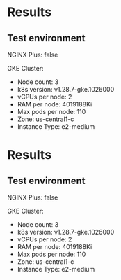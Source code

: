# Results

## Test environment

NGINX Plus: false

GKE Cluster:

- Node count: 3
- k8s version: v1.28.7-gke.1026000
- vCPUs per node: 2
- RAM per node: 4019188Ki
- Max pods per node: 110
- Zone: us-central1-c
- Instance Type: e2-medium
# Results

## Test environment

NGINX Plus: false

GKE Cluster:

- Node count: 3
- k8s version: v1.28.7-gke.1026000
- vCPUs per node: 2
- RAM per node: 4019188Ki
- Max pods per node: 110
- Zone: us-central1-c
- Instance Type: e2-medium
